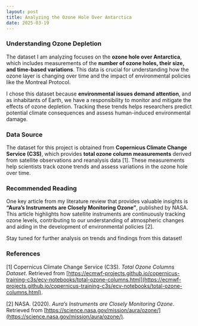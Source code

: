 ```yaml
---
layout: post
title: Analyzing the Ozone Hole Over Antarctica
date: 2025-03-19
---
```


### Understanding Ozone Depletion  

The dataset I am analyzing focuses on the **ozone hole over Antarctica**, which includes measurements of the **number of ozone holes, their size, and time-based variations**. This data is crucial for understanding how the ozone layer is changing over time and the impact of environmental policies like the Montreal Protocol.  

I chose this dataset because **environmental issues demand attention**, and as inhabitants of Earth, we have a responsibility to monitor and mitigate the effects of ozone depletion. Tracking these trends helps researchers predict potential climate consequences and assess human-induced environmental damage.  

### Data Source  

The dataset for this project is obtained from **Copernicus Climate Change Service (C3S)**, which provides **total ozone column measurements** derived from satellite observations and reanalysis data [1]. These measurements help scientists track ozone trends and assess variations in the ozone hole over time.  

### Recommended Reading  

One key article from my literature review that provides valuable insights is **“Aura’s Instruments are Closely Monitoring Ozone”**, published by NASA. This article highlights how satellite instruments are continuously tracking ozone levels, contributing to our understanding of atmospheric changes and aiding in the development of environmental policies [2].  

Stay tuned for further analysis on trends and findings from this dataset!  

### References  

[1] Copernicus Climate Change Service (C3S). *Total Ozone Columns Dataset*. Retrieved from [https://ecmwf-projects.github.io/copernicus-training-c3s/ecv-notebooks/total-ozone-columns.html](https://ecmwf-projects.github.io/copernicus-training-c3s/ecv-notebooks/total-ozone-columns.html).  

[2] NASA. (2020). *Aura’s Instruments are Closely Monitoring Ozone*. Retrieved from [https://science.nasa.gov/mission/aura/ozone/](https://science.nasa.gov/mission/aura/ozone/).  
